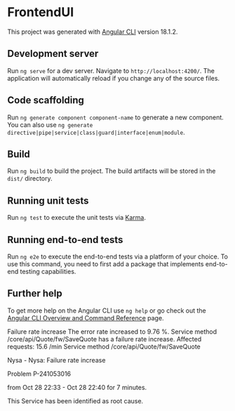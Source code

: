 # FrontendUI

This project was generated with [Angular CLI](https://github.com/angular/angular-cli) version 18.1.2.

## Development server

Run `ng serve` for a dev server. Navigate to `http://localhost:4200/`. The application will automatically reload if you change any of the source files.

## Code scaffolding

Run `ng generate component component-name` to generate a new component. You can also use `ng generate directive|pipe|service|class|guard|interface|enum|module`.

## Build

Run `ng build` to build the project. The build artifacts will be stored in the `dist/` directory.

## Running unit tests

Run `ng test` to execute the unit tests via [Karma](https://karma-runner.github.io).

## Running end-to-end tests

Run `ng e2e` to execute the end-to-end tests via a platform of your choice. To use this command, you need to first add a package that implements end-to-end testing capabilities.

## Further help

To get more help on the Angular CLI use `ng help` or go check out the [Angular CLI Overview and Command Reference](https://angular.dev/tools/cli) page.


Failure rate increase
The error rate increased to 9.76 %.
Service method /core/api/Quote/fw/SaveQuote has a failure rate increase.
Affected requests:
15.6 /min
Service method
/core/api/Quote/fw/SaveQuote

Nysa - Nysa: Failure rate increase

Problem P-241053016

from Oct 28 22:33 - Oct 28 22:40 for 7 minutes.

This Service has been identified as root cause.
